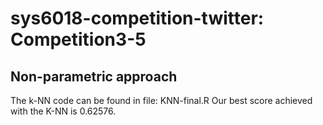 # sys6018-competition-twitter: Competition3-5

## Non-parametric approach
The k-NN code can be found in file: KNN-final.R
Our best score achieved with the K-NN is 0.62576.
